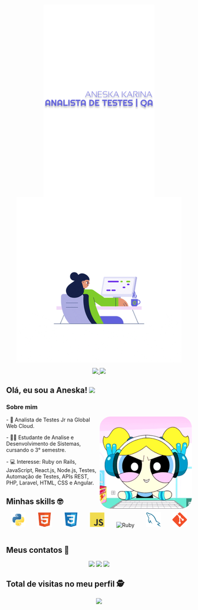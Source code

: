<p align="center">
  <a href="#">
    <img align="center" width="300" src="qa.png" />
  </a>
  <a href="#">
    <img align="center" width="450" src="moca.gif" />
  </a>
</p>
<div align="center">
  <a href="https://github.com/aneskak">
  <img height="160em" src="https://github-readme-stats.vercel.app/api?username=aneskak&show_icons=true&theme=omni&include_all_commits=true&count_private=true"/>
  <img height="160em" src="https://github-readme-stats.vercel.app/api/top-langs/?username=aneskak&layout=compact&langs_count=7&theme=omni"/>
  </a>
</div>

## Olá, eu sou a Aneska! <img src="https://raw.githubusercontent.com/iampavangandhi/iampavangandhi/master/gifs/Hi.gif" width="30px">

### Sobre mim
<div style="display: inline_block"  >
<img align="right" width="250" height="250" style="border-radius:30px;" src="lindinha.gif?raw=true" />
<p> - 🐞 Analista de Testes Jr na Global Web Cloud. </p>
<p> - 👩‍🎓 Estudante de Analise e Desenvolvimento de Sistemas, cursando o 3° semestre. </p>
<p> - 💻 Interesse: Ruby on Rails, JavaScript, React.js, Node.js, Testes, Automação de Testes, APIs REST, PHP, Laravel, HTML, CSS e Angular. </p>
</div>


## Minhas skills 🤓
<div align="center">
    <img height="40" alt="Python" src="https://raw.githubusercontent.com/devicons/devicon/master/icons/python/python-original.svg">
    &nbsp;&nbsp;&nbsp;&nbsp;&nbsp;&nbsp;
    <img height="40" alt="HTML5" src="https://raw.githubusercontent.com/devicons/devicon/master/icons/html5/html5-original.svg">
    &nbsp;&nbsp;&nbsp;&nbsp;&nbsp;&nbsp;
    <img height="40" alt="CSS3" src="https://raw.githubusercontent.com/devicons/devicon/master/icons/css3/css3-original.svg">
    &nbsp;&nbsp;&nbsp;&nbsp;&nbsp;&nbsp;
    <img height="40" alt="Javascript" src="https://raw.githubusercontent.com/devicons/devicon/master/icons/javascript/javascript-original.svg">
    &nbsp;&nbsp;&nbsp;&nbsp;&nbsp;&nbsp;
    <img height="40" alt="Ruby" src="https://raw.githubusercontent.com/jmnote/z-icons/master/svg/ruby.svg">
    &nbsp;&nbsp;&nbsp;&nbsp;&nbsp;&nbsp;
    <img height="40" alt="MySQL" src="https://raw.githubusercontent.com/devicons/devicon/master/icons/mysql/mysql-original.svg">
     &nbsp;&nbsp;&nbsp;&nbsp;&nbsp;&nbsp;
    <img height="40" alt="GIT" src="https://raw.githubusercontent.com/devicons/devicon/master/icons/git/git-original.svg">
    &nbsp;&nbsp;&nbsp;&nbsp;&nbsp;&nbsp;
</div>

## Meus contatos 📱 
 
<p align="center"> 
  <a href = "mailto:aneska.karina@hotmail.com"><img src="https://img.shields.io/badge/Microsoft_Outlook-0078D4?style=for-the-badge&logo=microsoft-outlook&logoColor=white" target="_blank"></a>
  <a href="https://instagram.com/aneskau" target="_blank"><img src="https://img.shields.io/badge/-Instagram-%23E4405F?style=for-the-badge&logo=instagram&logoColor=white" target="_blank"></a>
  <a href="https://br.linkedin.com/in/aneska-karina-7521795b" target="_blank"><img src="https://img.shields.io/badge/-LinkedIn-%230077B5?style=for-the-badge&logo=linkedin&logoColor=white" target="_blank"></a>  
</p>

<p align="center"> 

 ## Total de visitas no meu perfil :detective: <br>
 <p align="center"> 
   <img alingn="center" src="https://profile-counter.glitch.me/aneskak/count.svg" />
 </p>


